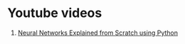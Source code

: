 # Youtube videos

1. [Neural Networks Explained from Scratch using Python](https://www.youtube.com/watch?v=9RN2Wr8xvro)
